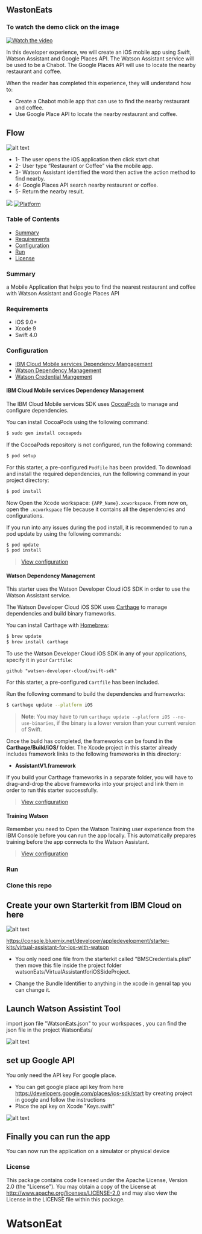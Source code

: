 ## WastonEats
### To watch the demo click on the image
[![Watch the video](https://raw.githubusercontent.com/omarfoz/watsonEat/master/watsoneatsss.png)](https://youtu.be/gxFah_HV-l4)

In this developer experience, we will create an iOS mobile app using Swift, Watson Assistant and Google Places API. The Watson Assistant service will be used to be a Chabot. The Google Places API will use to locate the nearby restaurant and coffee.


When the reader has completed this experience, they will understand how to:
*	Create a Chabot mobile app that can use to find the nearby restaurant and coffee.
*	Use Google Place API to locate the nearby restaurant and coffee.




## Flow
![alt text](https://raw.githubusercontent.com/omarfoz/sideproject-watsonEat/master/Picture1.png)
* 1- The user opens the iOS application then click start chat
* 2- User type “Restaurant or Coffee” via the mobile app.
* 3- Watson Assistant identified the word then active the action method to find nearby.
* 4- Google Places API search nearby restaurant or coffee.
* 5- Return the nearby result.


[![](https://img.shields.io/badge/bluemix-powered-blue.svg)](https://bluemix.net)
[![Platform](https://img.shields.io/badge/platform-ios_swift-lightgrey.svg?style=flat)](https://developer.apple.com/swift/)

### Table of Contents

* [Summary](#summary)
* [Requirements](#requirements)
* [Configuration](#configuration)
* [Run](#run)
* [License](#license)

### Summary
a Mobile Application that helps you to find the nearest restaurant and coffee with Watson Assistant and Google Places API

### Requirements
* iOS 9.0+
* Xcode 9
* Swift 4.0

### Configuration
* [IBM Cloud Mobile services Dependency Mangagement](#bluemix-mobile-services-dependency-management)
* [Watson Dependency Management](#watson-dependency-management)
* [Watson Credential Mangement](#watson-credential-management)

#### IBM Cloud Mobile services Dependency Management
The IBM Cloud Mobile services SDK uses [CocoaPods](https://cocoapods.org/) to manage and configure dependencies.

You can install CocoaPods using the following command:

```bash
$ sudo gem install cocoapods
```

If the CocoaPods repository is not configured, run the following command:

```bash
$ pod setup
```

For this starter, a pre-configured `Podfile` has been provided. To download and install the required dependencies, run the following command in your project directory:

```bash
$ pod install
```
Now Open the Xcode workspace: `{APP_Name}.xcworkspace`. From now on, open the `.xcworkspace` file because it contains all the dependencies and configurations.

If you run into any issues during the pod install, it is recommended to run a pod update by using the following commands:

```bash
$ pod update
$ pod install
```

> [View configuration](#configuration)

#### Watson Dependency Management
This starter uses the Watson Developer Cloud iOS SDK in order to use the Watson Assistant service.

The Watson Developer Cloud iOS SDK uses [Carthage](https://github.com/Carthage/Carthage) to manage dependencies and build binary frameworks.

You can install Carthage with [Homebrew](http://brew.sh/):

```bash
$ brew update
$ brew install carthage
```

To use the Watson Developer Cloud iOS SDK in any of your applications, specify it in your `Cartfile`:

```
github "watson-developer-cloud/swift-sdk"
```

For this starter, a pre-configured `Cartfile` has been included.

Run the following command to build the dependencies and frameworks:

```bash
$ carthage update --platform iOS
```

> **Note**: You may have to run `carthage update --platform iOS --no-use-binaries`, if the binary is a lower version than your current version of Swift.

Once the build has completed, the frameworks can be found in the **Carthage/Build/iOS/** folder. The Xcode project in this starter already includes framework links to the following frameworks in this directory:

* **AssistantV1.framework**

If you build your Carthage frameworks in a separate folder, you will have to drag-and-drop the above frameworks into your project and link them in order to run this starter successfully.

> [View configuration](#configuration)

#### Training Watson
Remember you need to Open the Watson Training user experience from the IBM Console before you can run the app locally. This automatically prepares training before the app connects to the Watson Assistant.


> [View configuration](#configuration)


### Run
### Clone this repo 

## Create your own Starterkit from IBM Cloud on here 
![alt text](https://raw.githubusercontent.com/omarfoz/sideproject-watsonEat/master/watsonasstant.gif)

https://console.bluemix.net/developer/appledevelopment/starter-kits/virtual-assistant-for-ios-with-watson
* You only need one file from the starterkit called "BMSCredentials.plist"
then move this file inside the project folder watsonEats/VirtualAssistantforiOSSideProject.

* Change the Bundle Identifier to anything 
in the xcode in genral tap you can change it.
## Launch Watson Assistint Tool 
import json file "WatsonEats.json" to your workspaces , you can find the json file in the project WatsonEats/

![alt text](https://raw.githubusercontent.com/omarfoz/sideproject-watsonEat/master/toolwatson.gif)

## set up Google API 
You only need the API key For google place.
* You can get google place api key from here https://developers.google.com/places/ios-sdk/start
by creating project in google and follow the instructions 
* Place the api key on Xcode "Keys.swift"  

![alt text](https://raw.githubusercontent.com/omarfoz/sideproject-watsonEat/master/keys.gif)

## Finally you can run the app
You can now run the application on a simulator or physical device


### License
This package contains code licensed under the Apache License, Version 2.0 (the "License"). You may obtain a copy of the License at http://www.apache.org/licenses/LICENSE-2.0 and may also view the License in the LICENSE file within this package.
# WatsonEat
